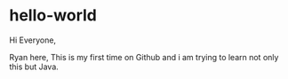 # hello-world

Hi Everyone,

Ryan here, This is my first time on Github and i am trying to learn not only this but Java.
